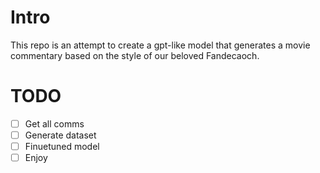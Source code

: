 # Intro

This repo is an attempt to create a gpt-like model that generates a movie commentary based on the style of our beloved Fandecaoch.

# TODO

 - [ ] Get all comms
 - [ ] Generate dataset
 - [ ] Finuetuned model
 - [ ] Enjoy
